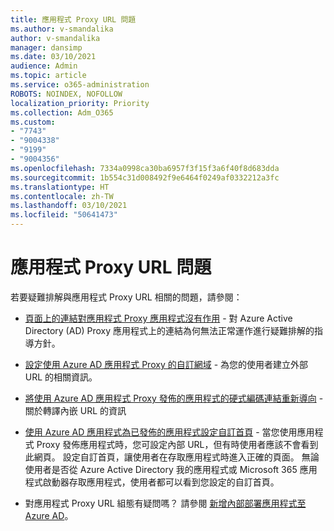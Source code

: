 ```yaml
---
title: 應用程式 Proxy URL 問題
ms.author: v-smandalika
author: v-smandalika
manager: dansimp
ms.date: 03/10/2021
audience: Admin
ms.topic: article
ms.service: o365-administration
ROBOTS: NOINDEX, NOFOLLOW
localization_priority: Priority
ms.collection: Adm_O365
ms.custom:
- "7743"
- "9004338"
- "9199"
- "9004356"
ms.openlocfilehash: 7334a0998ca30ba6957f3f15f3a6f40f8d683dda
ms.sourcegitcommit: 1b554c31d008492f9e6464f0249af0332212a3fc
ms.translationtype: HT
ms.contentlocale: zh-TW
ms.lasthandoff: 03/10/2021
ms.locfileid: "50641473"
---
```

# <a name="application-proxy-url-issues"></a>應用程式 Proxy URL 問題

若要疑難排解與應用程式 Proxy URL 相關的問題，請參閱：

- [頁面上的連結對應用程式 Proxy 應用程式沒有作用](https://docs.microsoft.com/azure/active-directory/manage-apps/application-proxy-page-links-broken-problem) - 對 Azure Active Directory (AD) Proxy 應用程式上的連結為何無法正常運作進行疑難排解的指導方針。

- [設定使用 Azure AD 應用程式 Proxy 的自訂網域](https://docs.microsoft.com/azure/active-directory/manage-apps/application-proxy-configure-custom-domain) - 為您的使用者建立外部 URL 的相關資訊。

- [將使用 Azure AD 應用程式 Proxy 發佈的應用程式的硬式編碼連結重新導向](https://docs.microsoft.com/azure/active-directory/manage-apps/application-proxy-configure-hard-coded-link-translation) - 關於轉譯內嵌 URL 的資訊

- [使用 Azure AD 應用程式為已發佈的應用程式設定自訂首頁](https://docs.microsoft.com/azure/active-directory/manage-apps/application-proxy-configure-custom-home-page#change-the-home-page-in-the-azure-portal) - 當您使用應用程式 Proxy 發佈應用程式時，您可設定內部 URL，但有時使用者應該不會看到此網頁。 設定自訂首頁，讓使用者在存取應用程式時進入正確的頁面。 無論使用者是否從 Azure Active Directory 我的應用程式或 Microsoft 365 應用程式啟動器存取應用程式，使用者都可以看到您設定的自訂首頁。

- 對應用程式 Proxy URL 組態有疑問嗎？ 請參閱 [新增內部部署應用程式至 Azure AD](https://docs.microsoft.com/azure/active-directory/manage-apps/application-proxy-add-on-premises-application#add-an-on-premises-app-to-azure-ad)。
 

